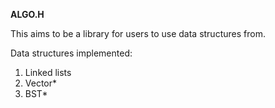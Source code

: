 **ALGO.H**

This aims to be a library for users to use data structures from.

Data structures implemented:

1. Linked lists
2. Vector*
3. BST*
